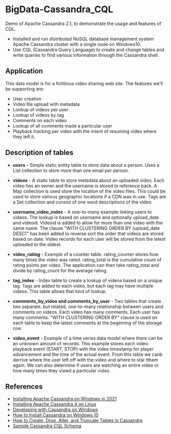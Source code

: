# BigData-Cassandra_CQL
Demo of Apache Cassandra 2.1, to demonstrate the usage and features of CQL.

- Installed and run distributed NoSQL database management system Apache Cassandra cluster with a single node on Windows10.  
- Use CQL (Cassandra Query Language) to create and change tables and write queries to find various information through the Cassandra shell.  


## Application

This data model is for a fictitious video sharing web site. The features we'll be supporting are:

 - User creation
 - Video file upload with metadata
 - Lookup of videos per user
 - Lookup of videos by tag
 - Comments on each video
 - Lookup of all comments made a particular user
 - Playback tracking per video with the intent of resuming video where they left it.

## Description of tables

- **users** - Simple static entity table to store data about a person. Uses a List collection to store more than one email per person.

- **videos** - A static table to store metadata about an uploaded video. Each video has an owner and the username is stored to reference back. A Map collection is used store the location of the video files. This could be used to store various geographic locations if a CDN was in use. Tags are a Set collection and consist of one word descriptions of the video.

- **username_video_index** - A one-to-many example linking users to videos. The lookup is based on username and optionally upload_date and videoid. Videoid is added to allow for more than one video with the same name. The clause "WITH CLUSTERING ORDER BY (upload_date DESC)" has been added to reverse sort the order that videos are stored based on date. Video records for each user will be stored from the latest uploaded to the oldest.

- **video_rating** - Example of a counter table. rating_counter stores how many times the video was rated. rating_total is the cumulative count of rating points per video. The application can then take rating_total and divide by rating_count for the average rating.

- **tag_index** - Index table to create a lookup of videos based on a unique tag. Tags are added to each video, but each tag may have multiple videos. This table allows that kind of lookup.

- **comments_by_video and comments_by_user** - Two tables that create two separate, but related, one-to-many relationship between users and comments on videos. Each video has many comments. Each user has many comments. "WITH CLUSTERING ORDER BY" clause is used on each table to keep the latest comments at the beginning of the storage row.

- **video_event** - Example of a time series data model where there can be an unknown amount of records. This example stores each video playback event (START, STOP) with the video timestamp for player advancement and the time of the actual event. From this table we canb derrive where the user left off with the video and where to star tthem again. We can also determine if users are watching an entire video or how many times they viewd a particular video.



## References
- [Installing Apache Cassandra on Windows in 2021](https://www.youtube.com/watch?v=hJxlkHafYsQ)
- [Installing Apache Cassandra 4 on Linux](https://www.youtube.com/watch?v=wezbMP1uBkU)
- [Developing with Cassandra on Windows](http://www.luketillman.com/developing-with-cassandra-on-windows/)
- [How to Install Cassandra on Windows 10](https://phoenixnap.com/kb/install-cassandra-on-windows)
- [How to Create, Drop, Alter, and Truncate Tables in Cassandra](https://phoenixnap.com/kb/create-drop-alter-and-truncate-tables-in-cassandra)
- [Sample Cassandra CQL Schema](https://github.com/pmcfadin/killrvideo-sample-schema)
